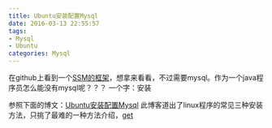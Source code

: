 ```yaml
---
title: Ubuntu安装配置Mysql
date: 2016-03-13 22:55:57
tags:
- Mysql
- Ubuntu
categories: Mysql
---
```


在github上看到一个[SSM的框架](https://github.com/ichenkaihua/ssm-easy-template "链接")，想拿来看看，不过需要mysql。作为一个java程序员怎么能没有mysql呢？？？ 一个字：安装


参照下面的博文：[Ubuntu安装配置Mysql](http://www.cnblogs.com/wuhou/archive/2008/09/28/1301071.html "链接")
	此博客道出了linux程序的常见三种安装方法，只挑了最难的一种方法介绍，<a href="#" onclick="alert('就知道你会点我，哈哈！！');">get</a>
